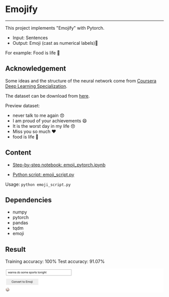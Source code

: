 # Emojify
---
This project implements "Emojify" with Pytorch.

- Input: Sentences 
- Output: Emoji (cast as numerical labels)🤔

For example:
Food is life 🍴

## Acknowledgement
Some ideas and the structure of the neural network come from [Coursera Deep Learning Specialization](https://www.coursera.org/specializations/deep-learning).

The dataset can be download from [here](https://drive.google.com/drive/folders/1vXgzjhALvH981cNYZwlQ1wZJ_NE_Xd44?usp=sharing).

Preview dataset:
- never talk to me again 😞
- I am proud of your achievements 😄
- It is the worst day in my life 😞
- Miss you so much ❤️
- food is life 🍴

## Content
- [Step-by-step notebook: emoji_pytorch.ipynb](emoji_pytorch.ipynb)

- [Python script: emoji_script.py](emoji_script.py) 

Usage: `python emoji_script.py`

## Dependencies
- numpy
- pytorch
- pandas
- tqdm
- emoji

## Result
Training accuracy: 100%
Test accuracy: 91.07%


<img src="example.png" alt="drawing" width="600"/>
